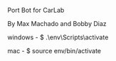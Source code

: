 Port Bot for CarLab

By Max Machado and Bobby Diaz

windows - $ .\env\Scripts\activate

mac - $ source env/bin/activate